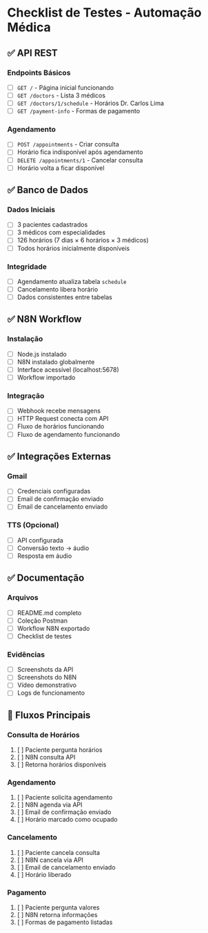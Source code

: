 # Checklist de Testes - Automação Médica

## ✅ API REST

### Endpoints Básicos
- [ ] `GET /` - Página inicial funcionando
- [ ] `GET /doctors` - Lista 3 médicos
- [ ] `GET /doctors/1/schedule` - Horários Dr. Carlos Lima
- [ ] `GET /payment-info` - Formas de pagamento

### Agendamento
- [ ] `POST /appointments` - Criar consulta
- [ ] Horário fica indisponível após agendamento
- [ ] `DELETE /appointments/1` - Cancelar consulta
- [ ] Horário volta a ficar disponível

## ✅ Banco de Dados

### Dados Iniciais
- [ ] 3 pacientes cadastrados
- [ ] 3 médicos com especialidades
- [ ] 126 horários (7 dias × 6 horários × 3 médicos)
- [ ] Todos horários inicialmente disponíveis

### Integridade
- [ ] Agendamento atualiza tabela `schedule`
- [ ] Cancelamento libera horário
- [ ] Dados consistentes entre tabelas

## ✅ N8N Workflow

### Instalação
- [ ] Node.js instalado
- [ ] N8N instalado globalmente
- [ ] Interface acessível (localhost:5678)
- [ ] Workflow importado

### Integração
- [ ] Webhook recebe mensagens
- [ ] HTTP Request conecta com API
- [ ] Fluxo de horários funcionando
- [ ] Fluxo de agendamento funcionando

## ✅ Integrações Externas

### Gmail
- [ ] Credenciais configuradas
- [ ] Email de confirmação enviado
- [ ] Email de cancelamento enviado

### TTS (Opcional)
- [ ] API configurada
- [ ] Conversão texto → áudio
- [ ] Resposta em áudio

## ✅ Documentação

### Arquivos
- [ ] README.md completo
- [ ] Coleção Postman
- [ ] Workflow N8N exportado
- [ ] Checklist de testes

### Evidências
- [ ] Screenshots da API
- [ ] Screenshots do N8N
- [ ] Vídeo demonstrativo
- [ ] Logs de funcionamento

## 🎯 Fluxos Principais

### Consulta de Horários
1. [ ] Paciente pergunta horários
2. [ ] N8N consulta API
3. [ ] Retorna horários disponíveis

### Agendamento
1. [ ] Paciente solicita agendamento
2. [ ] N8N agenda via API
3. [ ] Email de confirmação enviado
4. [ ] Horário marcado como ocupado

### Cancelamento
1. [ ] Paciente cancela consulta
2. [ ] N8N cancela via API
3. [ ] Email de cancelamento enviado
4. [ ] Horário liberado

### Pagamento
1. [ ] Paciente pergunta valores
2. [ ] N8N retorna informações
3. [ ] Formas de pagamento listadas
